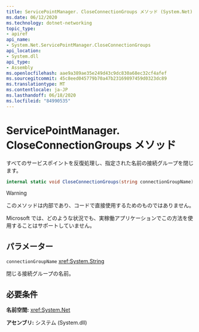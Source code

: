 ```yaml
---
title: ServicePointManager. CloseConnectionGroups メソッド (System.Net)
ms.date: 06/12/2020
ms.technology: dotnet-networking
topic_type:
- apiref
api_name:
- System.Net.ServicePointManager.CloseConnectionGroups
api_location:
- System.dll
api_type:
- Assembly
ms.openlocfilehash: aae9a389ae35e249d43c9dc830a68ec32cf4afef
ms.sourcegitcommit: 45c8eed045779b70a47b23169897459d0323dc89
ms.translationtype: MT
ms.contentlocale: ja-JP
ms.lasthandoff: 06/18/2020
ms.locfileid: "84990535"
---
```

# <a name="servicepointmanagercloseconnectiongroups-method"></a>ServicePointManager. CloseConnectionGroups メソッド

すべてのサービスポイントを反復処理し、指定された名前の接続グループを閉じます。

```csharp
internal static void CloseConnectionGroups(string connectionGroupName)
```

> [!WARNING]
> このメソッドは内部であり、コードで直接使用するためのものではありません。
>
> Microsoft では、どのような状況でも、実稼働アプリケーションでこの方法を使用することはサポートしていません。

## <a name="parameters"></a>パラメーター

`connectionGroupName` <xref:System.String>

閉じる接続グループの名前。

## <a name="requirements"></a>必要条件

**名前空間:** <xref:System.Net>

**アセンブリ:** システム (System.dll)
